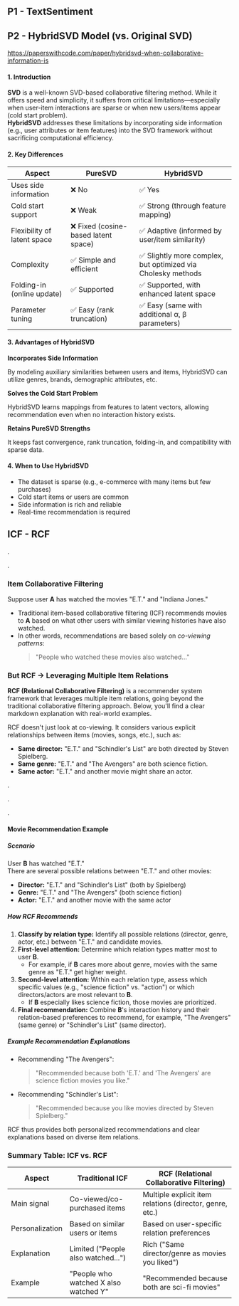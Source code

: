 ﻿## P1 - TextSentiment


## P2 - HybridSVD Model (vs. Original SVD)

https://paperswithcode.com/paper/hybridsvd-when-collaborative-information-is

#### 1. Introduction

**SVD** is a well-known SVD-based collaborative filtering method. While it offers speed and simplicity, it suffers from critical limitations—especially when user-item interactions are sparse or when new users/items appear (cold start problem).  
**HybridSVD** addresses these limitations by incorporating side information (e.g., user attributes or item features) into the SVD framework without sacrificing computational efficiency.

#### 2. Key Differences

| Aspect                     | PureSVD                                      | HybridSVD                                                      |
|---------------------------|----------------------------------------------|----------------------------------------------------------------|
| Uses side information     | ❌ No                                         | ✅ Yes                                                         |
| Cold start support        | ❌ Weak                                       | ✅ Strong (through feature mapping)                            |
| Flexibility of latent space | ❌ Fixed (cosine-based latent space)         | ✅ Adaptive (informed by user/item similarity)                 |
| Complexity                | ✅ Simple and efficient                       | ✅ Slightly more complex, but optimized via Cholesky methods   |
| Folding-in (online update) | ✅ Supported                                  | ✅ Supported, with enhanced latent space                        |
| Parameter tuning          | ✅ Easy (rank truncation)                     | ✅ Easy (same with additional α, β parameters)                 |


#### 3. Advantages of HybridSVD

**Incorporates Side Information**

By modeling auxiliary similarities between users and items, HybridSVD can utilize genres, brands, demographic attributes, etc.

**Solves the Cold Start Problem**

HybridSVD learns mappings from features to latent vectors, allowing recommendation even when no interaction history exists.

**Retains PureSVD Strengths**

It keeps fast convergence, rank truncation, folding-in, and compatibility with sparse data.


#### 4. When to Use HybridSVD

- The dataset is sparse (e.g., e-commerce with many items but few purchases)
- Cold start items or users are common
- Side information is rich and reliable
- Real-time recommendation is required



## ICF - RCF

.

.



###  Item Collaborative Filtering

Suppose user **A** has watched the movies "E.T." and "Indiana Jones."

- Traditional item-based collaborative filtering (ICF) recommends movies to **A** based on what other users with similar viewing histories have also watched.
- In other words, recommendations are based solely on *co-viewing patterns*:
  > "People who watched these movies also watched..."


### But RCF ->  Leveraging Multiple Item Relations

**RCF (Relational Collaborative Filtering)** is a recommender system framework that leverages multiple item relations, going beyond the traditional collaborative filtering approach. Below, you'll find a clear markdown explanation with real-world examples.

RCF doesn't just look at co-viewing. It considers various explicit relationships between items (movies, songs, etc.), such as:

- **Same director:** "E.T." and "Schindler's List" are both directed by Steven Spielberg.
- **Same genre:** "E.T." and "The Avengers" are both science fiction.
- **Same actor:** "E.T." and another movie might share an actor.


.

.

.


#### Movie Recommendation Example



##### Scenario

User **B** has watched "E.T."  
There are several possible relations between "E.T." and other movies:

- **Director:** "E.T." and "Schindler's List" (both by Spielberg)
- **Genre:** "E.T." and "The Avengers" (both science fiction)
- **Actor:** "E.T." and another movie with the same actor

##### How RCF Recommends

1. **Classify by relation type:** Identify all possible relations (director, genre, actor, etc.) between "E.T." and candidate movies.
2. **First-level attention:** Determine which relation types matter most to user **B**.
   - For example, if **B** cares more about genre, movies with the same genre as "E.T." get higher weight.
3. **Second-level attention:** Within each relation type, assess which specific values (e.g., "science fiction" vs. "action") or which directors/actors are most relevant to **B**.
   - If **B** especially likes science fiction, those movies are prioritized.
4. **Final recommendation:** Combine **B**'s interaction history and their relation-based preferences to recommend, for example, "The Avengers" (same genre) or "Schindler's List" (same director).

##### Example Recommendation Explanations

- Recommending "The Avengers":
  > "Recommended because both 'E.T.' and 'The Avengers' are science fiction movies you like."
- Recommending "Schindler's List":
  > "Recommended because you like movies directed by Steven Spielberg."

RCF thus provides both personalized recommendations and clear explanations based on diverse item relations.

### Summary Table: ICF vs. RCF

| Aspect                | Traditional ICF                              | RCF (Relational Collaborative Filtering)                |
|-----------------------|----------------------------------------------|--------------------------------------------------------|
| Main signal           | Co-viewed/co-purchased items                 | Multiple explicit item relations (director, genre, etc.)|
| Personalization       | Based on similar users or items              | Based on user-specific relation preferences            |
| Explanation           | Limited ("People also watched...")           | Rich ("Same director/genre as movies you liked")       |
| Example               | "People who watched X also watched Y"        | "Recommended because both are sci-fi movies"           |

